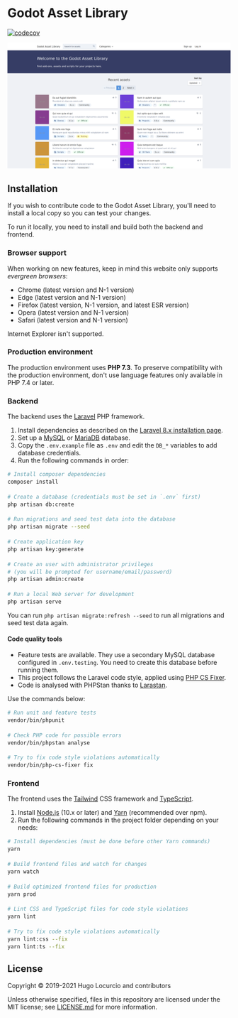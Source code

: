 # Godot Asset Library

[![codecov](https://codecov.io/gh/Calinou/godot-asset-library-laravel/branch/master/graph/badge.svg)](https://codecov.io/gh/Calinou/godot-asset-library-laravel)

![Screenshot](https://raw.githubusercontent.com/Calinou/media/master/godot-asset-library-laravel/screenshot.png)

## Installation

If you wish to contribute code to the Godot Asset Library, you'll need to
install a local copy so you can test your changes.

To run it locally, you need to install and build both the backend and frontend.

### Browser support

When working on new features, keep in mind this website only supports
*evergreen browsers*:

- Chrome (latest version and N-1 version)
- Edge (latest version and N-1 version)
- Firefox (latest version, N-1 version, and latest ESR version)
- Opera (latest version and N-1 version)
- Safari (latest version and N-1 version)

Internet Explorer isn't supported.

### Production environment

The production environment uses **PHP 7.3**. To preserve compatibility with the
production environment, don't use language features only available in PHP 7.4 or
later.

### Backend

The backend uses the [Laravel](https://laravel.com/) PHP framework.

1. Install dependencies as described on the
   [Laravel 8.x installation page](https://laravel.com/docs/8.x/installation).
2. Set up a [MySQL](https://www.mysql.com)
   or [MariaDB](https://mariadb.org/) database.
3. Copy the `.env.example` file as `.env` and edit the `DB_*` variables
   to add database credentials.
4. Run the following commands in order:

```bash
# Install composer dependencies
composer install

# Create a database (credentials must be set in `.env` first)
php artisan db:create

# Run migrations and seed test data into the database
php artisan migrate --seed

# Create application key
php artisan key:generate

# Create an user with administrator privileges
# (you will be prompted for username/email/password)
php artisan admin:create

# Run a local Web server for development
php artisan serve
```

You can run `php artisan migrate:refresh --seed` to run all migrations
and seed test data again.

#### Code quality tools

- Feature tests are available. They use a secondary MySQL database configured
  in `.env.testing`. You need to create this database before running them.
- This project follows the Laravel code style,
  applied using [PHP CS Fixer](https://github.com/FriendsOfPhp/PHP-CS-Fixer).
- Code is analysed with PHPStan thanks to
  [Larastan](https://github.com/nunomaduro/larastan).

Use the commands below:

```bash
# Run unit and feature tests
vendor/bin/phpunit

# Check PHP code for possible errors
vendor/bin/phpstan analyse

# Try to fix code style violations automatically
vendor/bin/php-cs-fixer fix
```

### Frontend

The frontend uses the [Tailwind](https://tailwindcss.com/) CSS framework
and [TypeScript](https://www.typescriptlang.org/).

1. Install [Node.js](https://nodejs.org/en/) (10.x or later)
   and [Yarn](https://nodejs.org/en/) (recommended over npm).
2. Run the following commands in the project folder depending on your needs:

```bash
# Install dependencies (must be done before other Yarn commands)
yarn

# Build frontend files and watch for changes
yarn watch

# Build optimized frontend files for production
yarn prod

# Lint CSS and TypeScript files for code style violations
yarn lint

# Try to fix code style violations automatically
yarn lint:css --fix
yarn lint:ts --fix
```

## License

Copyright © 2019-2021 Hugo Locurcio and contributors

Unless otherwise specified, files in this repository are licensed under
the MIT license; see [LICENSE.md](LICENSE.md) for more information.

